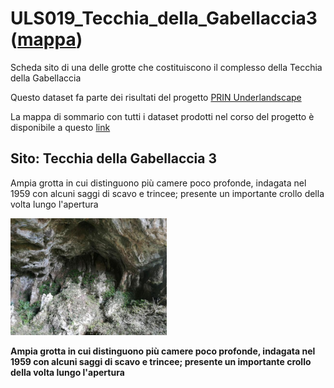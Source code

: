 # ULS019_Tecchia_della_Gabellaccia3 ([mappa](https://umap.openstreetmap.fr/it/map/uls019_tecchia_della_gabellaccia3_1075578))
Scheda sito di una delle grotte che costituiscono il complesso della Tecchia della Gabellaccia

Questo dataset fa parte dei risultati del progetto [PRIN Underlandscape](https://sites.google.com/view/prin-underlandscape/)

La mappa di sommario con tutti i dataset prodotti nel corso del progetto è disponibile a questo [link](https://umap.openstreetmap.fr/it/map/sommario_1044830)

## Sito: Tecchia della Gabellaccia 3
Ampia grotta in cui distinguono più camere poco profonde, indagata nel 1959 con alcuni saggi di scavo e trincee; presente un importante crollo della volta lungo l'apertura

[<img src=vignettes/ZqbcD2dz.jpg width='250'/>](ZqbcD2dz.jpg) 

**Ampia grotta in cui distinguono più camere poco profonde, indagata nel 1959 con alcuni saggi di scavo e trincee; presente un importante crollo della volta lungo l'apertura**
